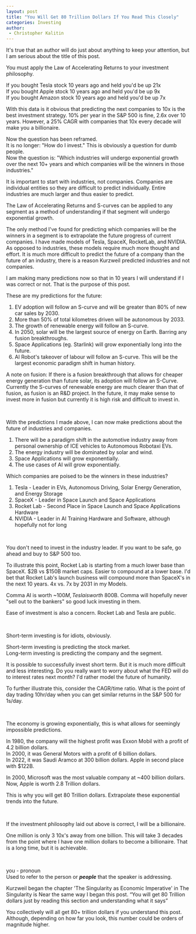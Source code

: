 ```yaml
---
layout: post
title: "You Will Get 80 Trillion Dollars If You Read This Closely"
categories: Investing
author:
 - Christopher Kalitin
---
```

<head>
    <meta property="og:image" content="{{site.url}}/assets/images/covers/80-trillion-dollars.jpg">
</head>

It's true that an author will do just about anything to keep your attention, but I am serious about the title of this post.

You must apply the Law of Accelerating Returns to your investment philosophy.

If you bought Tesla stock 10 years ago and held you'd be up 21x  
If you bought Apple stock 10 years ago and held you'd be up 9x  
If you bought Amazon stock 10 years ago and held you'd be up 7x

With this data is it obvious that predicting the next companies to 10x is the best investment strategy.
10% per year in the S&P 500 is fine, 2.6x over 10 years. However, a 25% CAGR with companies that 10x every decade will make you a billionaire. 

Now the question has been reframed.   
It is no longer: "How do I invest." This is obviously a question for dumb people.  
Now the question is: "Which industries will undergo exponential growth over the next 10+ years and which companies will be the winners in those industries."

It is important to start with industries, not companies. Companies are individual entities so they are difficult to predict individually. Entire industries are much larger and thus easier to predict.

The Law of Accelerating Returns and S-curves can be applied to any segment as a method of understanding if that segment will undergo exponential growth.

The only method I've found for predicting which companies will be the winners in a segment is to extrapolate the future progress of current companies. I have made models of Tesla, SpaceX, RocketLab, and NVIDIA. As opposed to industries, these models require much more thought and effort. It is much more difficult to predict the future of a company than the future of an industry, there is a reason Kurzweil predicted industries and not companies. 

I am making many predictions now so that in 10 years I will understand if I was correct or not. That is the purpose of this post.

These are my predictions for the future:
1. EV adoption will follow an S-curve and will be greater than 80% of new car sales by 2030.
2. More than 50% of total kilometres driven will be autonomous by 2033.
3. The growth of renewable energy will follow an S-curve.
4. In 2050, solar will be the largest source of energy on Earth. Barring any fusion breakthroughs.
5. Space Applications (eg. Starlink) will grow exponentially long into the future.
6. AI Robot's takeover of labour will follow an S-curve. This will be the largest economic paradigm shift in human history.

A note on fusion: If there is a fusion breakthrough that allows for cheaper energy generation than future solar, its adoption will follow an S-Curve. Currently the S-curves of renewable energy are much clearer than that of fusion, as fusion is an R&D project. In the future, it may make sense to invest more in fusion but currently it is high risk and difficult to invest in.

‎

With the predictions I made above, I can now make predictions about the future of industries and companies.

1. There will be a paradigm shift in the automotive industry away from personal ownership of ICE vehicles to Autonomous Robotaxi EVs.
2. The energy industry will be dominated by solar and wind.
3. Space Applications will grow exponentially.
4. The use cases of AI will grow exponentially.

Which companies are poised to be the winners in these industries?

1. Tesla - Leader in EVs, Autonomous Driving, Solar Energy Generation, and Energy Storage
2. SpaceX - Leader in Space Launch and Space Applications
3. Rocket Lab - Second Place in Space Launch and Space Applications Hardware
5. NVIDIA - Leader in AI Training Hardware and Software, although hopefully not for long

‎

You don't need to invest in the industry leader. If you want to be safe, go ahead and buy to S&P 500 too.

To illustrate this point, Rocket Lab is starting from a much lower base than SpaceX. $2B vs $150B market caps. Easier to compound at a lower base. I'd bet that Rocket Lab's launch business will compound more than SpaceX's in the next 10 years. 4x vs. 7x by 2031 in my Models.

Comma AI is worth ~$100M, Tesla is worth ~$800B. Comma will hopefully never "sell out to the bankers" so good luck investing in them.

Ease of investment is also a concern. Rocket Lab and Tesla are public.

‎

Short-term investing is for idiots, obviously.

Short-term investing is predicting the stock market.  
Long-term investing is predicting the company and the segment.

It is possible to successfully invest short term. But it is much more difficult and less interesting. Do you really want to worry about what the FED will do to interest rates next month? I'd rather model the future of humanity.

To further illustrate this, consider the CAGR/time ratio. What is the point of day trading 10hr/day when you can get similar returns in the S&P 500 for 1s/day.

‎

The economy is growing exponentially, this is what allows for seemingly impossible predictions.

In 1980, the company will the highest profit was Exxon Mobil with a profit of 4.2 billion dollars.  
In 2000, it was General Motors with a profit of 6 billion dollars.  
In 2022, it was Saudi Aramco at 300 billion dollars. Apple in second place with $122B.

In 2000, Microsoft was the most valuable company at ~400 billion dollars.  
Now, Apple is worth 2.8 Trillion dollars.

This is why you will get 80 Trillion dollars. Extrapolate these exponential trends into the future.

‎

If the investment philosophy laid out above is correct, I will be a billionaire.

One million is only 3 10x's away from one billion. This will take 3 decades from the point where I have one million dollars to become a billionaire. That is a long time, but it is achievable.

‎

you - pronoun  
Used to refer to the person or <b><i>people</i></b> that the speaker is addressing.

Kurzweil began the chapter 'The Singularity as Economic Imperative' in The Singularity is Near the same way I began this post. “You will get 80 Trillion dollars just by reading this section and understanding what it says”

You collectively will all get 80+ trillion dollars if you understand this post. Although, depending on how far you look, this number could be orders of magnitude higher.
